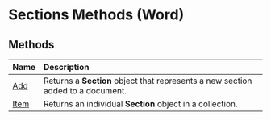 
# Sections Methods (Word)

## Methods



|**Name**|**Description**|
|:-----|:-----|
|[Add](85063c54-fcd6-8421-2de1-e7fc90289336.md)|Returns a  **Section** object that represents a new section added to a document.|
|[Item](81640338-dfdc-b2bb-d98f-4a91da0b76c6.md)|Returns an individual  **Section** object in a collection.|
